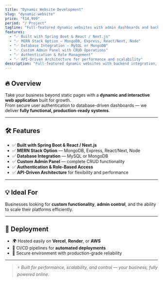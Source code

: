 ```yaml
---
title: "Dynamic Website Development"
slug: "dynamic-website"
price: "₹14,999"
period: "/ Project"
tagline: "Full-featured dynamic websites with admin dashboards and backend systems"
features:
  - "✅ Built with Spring Boot & React / Next.js"
  - "✅ MERN Stack Option — MongoDB, Express, React/Next, Node"
  - "✅ Database Integration — MySQL or MongoDB"
  - "✅ Custom Admin Panel with CRUD Operations"
  - "✅ Authentication & Role Management"
  - "✅ API-Driven Architecture for performance and scalability"
description: "Full-featured dynamic websites with backend integration, database connectivity, and complete admin control."
---
```

## 🔥 Overview  
Take your business beyond static pages with a **dynamic and interactive web application** built for growth.  
From secure user authentication to database-driven dashboards — we deliver **fully functional, production-ready systems**.

---

## 🛠️ Features  
- ✅ **Built with Spring Boot & React / Next.js**  
- ✅ **MERN Stack Option** — MongoDB, Express, React/Next, Node  
- ✅ **Database Integration** — MySQL or MongoDB  
- ✅ **Custom Admin Panel** — complete CRUD functionality  
- ✅ **Authentication & Role-Based Access**  
- ✅ **API-Driven Architecture** for flexibility and performance  

---

## 💡 Ideal For  
Businesses looking for **custom functionality**, **admin control**, and the ability to scale their platforms efficiently.

---

## 🚀 Deployment  
- 🌍 Hosted easily on **Vercel**, **Render**, or **AWS**  
- 🔄 CI/CD pipelines for **automated deployments**  
- 🔐 Secure environment with production-grade reliability  

---

> ⚡ *Built for performance, scalability, and control — your business, fully powered online.*
